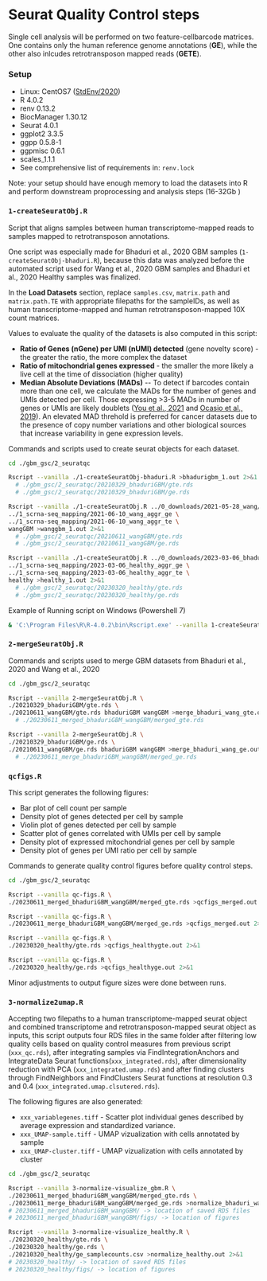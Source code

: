 # Seurat Quality Control steps

Single cell analysis will be performed on two feature-cellbarcode matrices. One contains only the human reference genome annotations (**GE**), while the other also inlcudes retrotransposon mapped reads (**GETE**). 

### Setup

- Linux: CentOS7 ([StdEnv/2020](https://docs.alliancecan.ca/wiki/Standard_software_environments#StdEnv/2020))
- R 4.0.2
- renv 0.13.2
- BiocManager 1.30.12
- Seurat 4.0.1
- ggplot2 3.3.5
- ggpp 0.5.8-1
- ggpmisc 0.6.1
- scales_1.1.1
- See comprehensive list of requirements in: `renv.lock`

Note: your setup should have enough memory to load the datasets into R and perform downstream proprocessing and analysis steps (16-32Gb )

### `1-createSeuratObj.R`

Script that aligns samples between human transcriptome-mapped reads to samples mapped to retrotransposon annotations.

One script was especially made for Bhaduri et al., 2020 GBM samples (`1-createSeuratObj-bhaduri.R`), because this data was analyzed before the automated script used for Wang et al., 2020 GBM samples and Bhaduri et al., 2020 Healthy samples was finalized.

In the **Load Datasets** section, replace `samples.csv`, `matrix.path` and `matrix.path.TE` with appropriate filepaths for the sampleIDs, as well as human transcriptome-mapped and human retrotransposon-mapped 10X count matrices. 

Values to evaluate the quality of the datasets is also computed in this script: 
- **Ratio of Genes (nGene) per UMI (nUMI) detected** (gene novelty score) - the greater the ratio, the more complex the dataset
- **Ratio of mitochondrial genes expressed** - the smaller the more likely a live cell at the time of dissociation (higher quality)
- **Median Absolute Deviations (MADs)** -- To detect if barcodes contain more than one cell, we calculate the MADs for the number of genes and UMIs detected per cell. Those expressing >3-5 MADs in number of genes or UMIs are likely doublets ([You et al., 2021](https://genomebiology.biomedcentral.com/articles/10.1186/s13059-021-02552-3) and [Ocasio et al., 2019](https://www.nature.com/articles/s41467-019-13657-6)). An elevated MAD threhold is preferred for cancer datasets due to the presence of copy number variations and other biological sources that increase variability in gene expression levels. 

Commands and scripts used to create seurat objects for each dataset.

```bash
cd ./gbm_gsc/2_seuratqc

Rscript --vanilla ./1-createSeuratObj-bhaduri.R >bhadurigbm_1.out 2>&1 
  # ./gbm_gsc/2_seuratqc/20210329_bhaduriGBM/gte.rds
  # ./gbm_gsc/2_seuratqc/20210329_bhaduriGBM/ge.rds

Rscript --vanilla ./1-createSeuratObj.R ../0_downloads/2021-05-28_wang/samples.csv \ 
../1_scrna-seq_mapping/2021-06-10_wang_aggr_ge \
../1_scrna-seq_mapping/2021-06-10_wang_aggr_te \
wangGBM >wanggbm_1.out 2>&1 
  # ./gbm_gsc/2_seuratqc/20210611_wangGBM/gte.rds
  # ./gbm_gsc/2_seuratqc/20210611_wangGBM/ge.rds

Rscript --vanilla ./1-createSeuratObj.R ../0_downloads/2023-03-06_bhaduri_healthy/samples.csv \ 
../1_scrna-seq_mapping/2023-03-06_healthy_aggr_ge \
../1_scrna-seq_mapping/2023-03-06_healthy_aggr_te \
healthy >healthy_1.out 2>&1 
  # ./gbm_gsc/2_seuratqc/20230320_healthy/gte.rds
  # ./gbm_gsc/2_seuratqc/20230320_healthy/ge.rds
```

Example of Running script on Windows (Powershell 7)

```bash
& 'C:\Program Files\R\R-4.0.2\bin\Rscript.exe' --vanilla 1-createSeuratObj.R "..\0_downloads\2021-05-28_wang\samples.csv" "..\1_scrna-seq_mapping\2021-06-10_wang_aggr_ge" "..\1_scrna-seq_mapping\2021-06-10_wang_aggr_te" "wangGBM" *>"wanggbm_1.out" 
```

### `2-mergeSeuratObj.R`

Commands and scripts used to merge GBM datasets from Bhaduri et al., 2020 and Wang et al., 2020

```bash
cd ./gbm_gsc/2_seuratqc

Rscript --vanilla 2-mergeSeuratObj.R \
./20210329_bhaduriGBM/gte.rds \ 
./20210611_wangGBM/gte.rds bhaduriGBM wangGBM >merge_bhaduri_wang_gte.out 2>&1 
  # ./20230611_merged_bhaduriGBM_wangGBM/merged_gte.rds

Rscript --vanilla 2-mergeSeuratObj.R \
./20210329_bhaduriGBM/ge.rds \
./20210611_wangGBM/ge.rds bhaduriGBM wangGBM >merge_bhaduri_wang_ge.out 2>&1 
  # ./20230611_merge_bhaduriGBM_wangGBM/merged_ge.rds
```

### `qcfigs.R`

This script generates the following figures: 
- Bar plot of cell count per sample
- Density plot of genes detected per cell by sample
- Violin plot of genes detected per cell by sample 
- Scatter plot of genes correlated with UMIs per cell by sample
- Density plot of expressed mitochondrial genes per cell by sample
- Density plot of genes per UMI ratio per cell by sample

Commands to generate quality control figures before quality control steps. 

```bash
cd ./gbm_gsc/2_seuratqc

Rscript --vanilla qc-figs.R \
./20230611_merged_bhaduriGBM_wangGBM/merged_gte.rds >qcfigs_merged.out 2>&1 

Rscript --vanilla qc-figs.R \
./20230611_merge_bhaduriGBM_wangGBM/merged_ge.rds >qcfigs_merged.out 2>&1 

Rscript --vanilla qc-figs.R \
./20230320_healthy/gte.rds >qcfigs_healthygte.out 2>&1 

Rscript --vanilla qc-figs.R \
./20230320_healthy/ge.rds >qcfigs_healthyge.out 2>&1 
```

Minor adjustments to output figure sizes were done between runs. 

### `3-normalize2umap.R`

Accepting two filepaths to a human transcriptome-mapped seurat object and combined transcriptome and retrotransposon-mapped seurat object as inputs, this script outputs four RDS files in the same folder after filtering low quality cells based on quality control measures from previous script (`xxx_qc.rds`), after integrating samples via FindIntegrationAnchors and IntegrateData Seurat functions(`xxx_integrated.rds`), after dimensionality reduction with PCA (`xxx_integrated.umap.rds`) and after finding clusters through FindNeighbors and FindClusters Seurat functions at resolution 0.3 and 0.4 (`xxx_integrated.umap.clsutered.rds`). 

The following figures are also generated:
- `xxx_variablegenes.tiff` - Scatter plot individual genes described by average expression and standardized variance. 
- `xxx_UMAP-sample.tiff` - UMAP vizualization with cells annotated by sample
- `xxx_UMAP-cluster.tiff` - UMAP vizualization with cells annotated by cluster

```bash
cd ./gbm_gsc/2_seuratqc

Rscript --vanilla 3-normalize-visualize_gbm.R \
./20230611_merged_bhaduriGBM_wangGBM/merged_gte.rds \ 
./20230611_merge_bhaduriGBM_wangGBM/merged_ge.rds >normalize_bhaduri_wang.out 2>&1 
# 20230611_merged_bhaduriGBM_wangGBM/ -> location of saved RDS files
# 20230611_merged_bhaduriGBM_wangGBM/figs/ -> location of figures 

Rscript --vanilla 3-normalize-visualize_healthy.R \
./20230320_healthy/gte.rds \ 
./20230320_healthy/ge.rds \ 
./20210320_healthy/ge_samplecounts.csv >normalize_healthy.out 2>&1 
# 20230320_healthy/ -> location of saved RDS files
# 20230320_healthy/figs/ -> location of figures
```

<!-- Commands to generate quality control figures after filtering out low quality cells and doubets. 
```bash

``` -->
